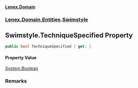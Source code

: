 #### [Lenex.Domain](index.md 'index')
### [Lenex.Domain.Entities](Lenex.Domain.Entities.md 'Lenex.Domain.Entities').[Swimstyle](Lenex.Domain.Entities.Swimstyle.md 'Lenex.Domain.Entities.Swimstyle')

## Swimstyle.TechniqueSpecified Property

```csharp
public bool TechniqueSpecified { get; }
```

#### Property Value
[System.Boolean](https://docs.microsoft.com/en-us/dotnet/api/System.Boolean 'System.Boolean')

### Remarks